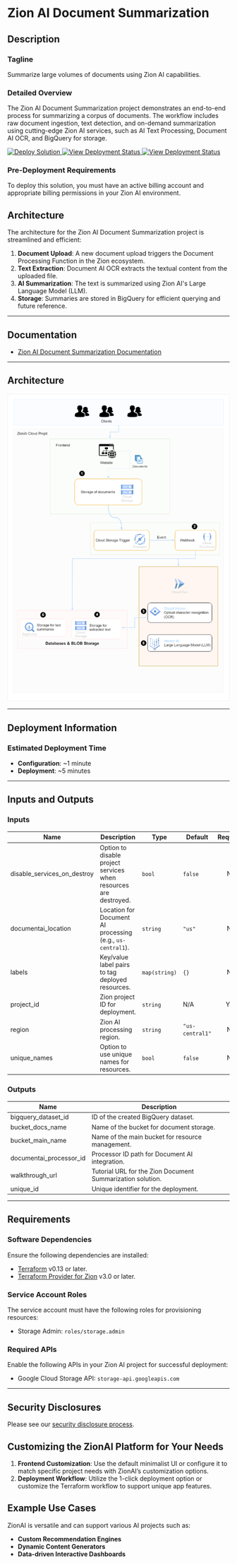 
# Zion AI Document Summarization

## Description

### Tagline
Summarize large volumes of documents using Zion AI capabilities.

### Detailed Overview
The Zion AI Document Summarization project demonstrates an end-to-end process for summarizing a corpus of documents. The workflow includes raw document ingestion, text detection, and on-demand summarization using cutting-edge Zion AI services, such as AI Text Processing, Document AI OCR, and BigQuery for storage.

<!-- ## Click Deploy -->
<a href="https://deploy-new-project-848342910896.us-central1.run.app?project_name=ZionAI-GCP-Doc-Summarizer" target="_blank">
  <img src="https://img.shields.io/badge/Deploy-Solution-brightgreen" alt="Deploy Solution">
</a>

<a href="https://github.com/ZionClouds/Gen-AI-Knowledge-Base-Demo/actions" target="_blank">
  <img src="https://img.shields.io/badge/View_Deployment-Status-blue" alt="View Deployment Status">
</a>

<a href="https://codeclimate.com/github/ZionClouds/ZionAI-GCP-Doc-Summarizer" target="_blank">
  <img src="https://img.shields.io/badge/maintainability-C-9933FF" alt="View Deployment Status">
</a>


### Pre-Deployment Requirements
To deploy this solution, you must have an active billing account and appropriate billing permissions in your Zion AI environment.

## Architecture

The architecture for the Zion AI Document Summarization project is streamlined and efficient:

1. **Document Upload**: A new document upload triggers the Document Processing Function in the Zion ecosystem.
2. **Text Extraction**: Document AI OCR extracts the textual content from the uploaded file.
3. **AI Summarization**: The text is summarized using Zion AI's Large Language Model (LLM).
4. **Storage**: Summaries are stored in BigQuery for efficient querying and future reference.

---

## Documentation
- [Zion AI Document Summarization Documentation](assets/genai-doc-summarizer.svg)

---

## Architecture
![Document Summarization using Generative AI](assets/genai-doc-summarizer.svg)

---

## Deployment Information

### Estimated Deployment Time
- **Configuration**: ~1 minute
- **Deployment**: ~5 minutes

<!-- ### Cost
[Cost Details and Estimates](https://zion-cloud-solutions/pricing-calculator) -->

---

## Inputs and Outputs

### Inputs

| Name                      | Description                                                                 | Type        | Default           | Required |
|---------------------------|-----------------------------------------------------------------------------|-------------|-------------------|:--------:|
| disable_services_on_destroy | Option to disable project services when resources are destroyed.          | `bool`      | `false`           |    No    |
| documentai_location       | Location for Document AI processing (e.g., `us-central1`).                 | `string`    | `"us"`            |    No    |
| labels                    | Key/value label pairs to tag deployed resources.                           | `map(string)` | `{}`             |    No    |
| project_id                | Zion project ID for deployment.                                            | `string`    | N/A               |    Yes   |
| region                    | Zion AI processing region.                                                 | `string`    | `"us-central1"`   |    No    |
| unique_names              | Option to use unique names for resources.                                  | `bool`      | `false`           |    No    |

### Outputs

| Name                      | Description                                                                 |
|---------------------------|-----------------------------------------------------------------------------|
| bigquery_dataset_id       | ID of the created BigQuery dataset.                                        |
| bucket_docs_name          | Name of the bucket for document storage.                                   |
| bucket_main_name          | Name of the main bucket for resource management.                           |
| documentai_processor_id   | Processor ID path for Document AI integration.                             |
| walkthrough_url           | Tutorial URL for the Zion Document Summarization solution.                 |
| unique_id                 | Unique identifier for the deployment.                                      |

---

## Requirements

### Software Dependencies

Ensure the following dependencies are installed:

- [Terraform](https://www.terraform.io/downloads.html) v0.13 or later.
- [Terraform Provider for Zion](https://zion-cloud-solutions/terraform-provider-zion) v3.0 or later.

### Service Account Roles

The service account must have the following roles for provisioning resources:

- Storage Admin: `roles/storage.admin`

### Required APIs

Enable the following APIs in your Zion AI project for successful deployment:

- Google Cloud Storage API: `storage-api.googleapis.com`

---

## Security Disclosures

Please see our [security disclosure process](./SECURITY.md).

## Customizing the ZionAI Platform for Your Needs

1. **Frontend Customization**: Use the default minimalist UI or configure it to match specific project needs with ZionAI’s customization options.
2. **Deployment Workflow**: Utilize the 1-click deployment option or customize the Terraform workflow to support unique app features.

## Example Use Cases
ZionAI is versatile and can support various AI projects such as:
- **Custom Recommendation Engines**
- **Dynamic Content Generators**
- **Data-driven Interactive Dashboards**

<!-- ## Contributing

Please follow the [Zion Contribution Guidelines](https://zion-cloud-solutions/docs/contributing) for contributions to this project.

---

## Security Disclosures

Refer to our [Security Disclosure Policy](https://zion-cloud-solutions/docs/security) for reporting vulnerabilities. -->
